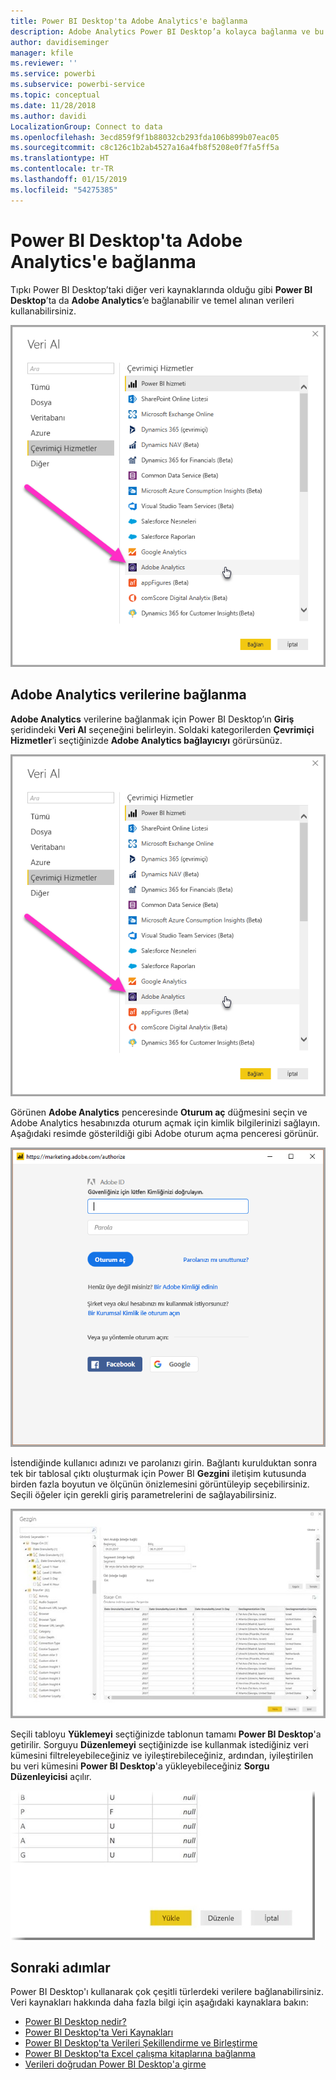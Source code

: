 ```yaml
---
title: Power BI Desktop'ta Adobe Analytics'e bağlanma
description: Adobe Analytics Power BI Desktop’a kolayca bağlanma ve bu hizmeti kolayca kullanma
author: davidiseminger
manager: kfile
ms.reviewer: ''
ms.service: powerbi
ms.subservice: powerbi-service
ms.topic: conceptual
ms.date: 11/28/2018
ms.author: davidi
LocalizationGroup: Connect to data
ms.openlocfilehash: 3ecd859f9f1b88032cb293fda106b899b07eac05
ms.sourcegitcommit: c8c126c1b2ab4527a16a4fb8f5208e0f7fa5ff5a
ms.translationtype: HT
ms.contentlocale: tr-TR
ms.lasthandoff: 01/15/2019
ms.locfileid: "54275385"
---
```

# <a name="connect-to-adobe-analytics-in-power-bi-desktop"></a>Power BI Desktop'ta Adobe Analytics'e bağlanma 
Tıpkı Power BI Desktop’taki diğer veri kaynaklarında olduğu gibi **Power BI Desktop**’ta da **Adobe Analytics**’e bağlanabilir ve temel alınan verileri kullanabilirsiniz. 

![Adobe Analytics’ten veri alma](media/desktop-connect-adobe-analytics/connect-adobe-analytics_01.png)

## <a name="connect-to-adobe-analytics-data"></a>Adobe Analytics verilerine bağlanma
**Adobe Analytics** verilerine bağlanmak için Power BI Desktop’ın **Giriş** şeridindeki **Veri Al** seçeneğini belirleyin. Soldaki kategorilerden **Çevrimiçi Hizmetler**’i seçtiğinizde **Adobe Analytics bağlayıcıyı** görürsünüz.

![Adobe Analytics’ten veri alma](media/desktop-connect-adobe-analytics/connect-adobe-analytics_01.png)

Görünen **Adobe Analytics** penceresinde **Oturum aç** düğmesini seçin ve Adobe Analytics hesabınızda oturum açmak için kimlik bilgilerinizi sağlayın. Aşağıdaki resimde gösterildiği gibi Adobe oturum açma penceresi görünür.

![Adobe Analytics’te oturum açma](media/desktop-connect-adobe-analytics/connect-adobe-analytics_03.png)

İstendiğinde kullanıcı adınızı ve parolanızı girin. Bağlantı kurulduktan sonra tek bir tablosal çıktı oluşturmak için Power BI **Gezgini** iletişim kutusunda birden fazla boyutun ve ölçünün önizlemesini görüntüleyip seçebilirsiniz. Seçili öğeler için gerekli giriş parametrelerini de sağlayabilirsiniz. 

![Gezgin’i kullanarak verileri seçme](media/desktop-connect-adobe-analytics/connect-adobe-analytics_04.png)

Seçili tabloyu **Yüklemeyi** seçtiğinizde tablonun tamamı **Power BI Desktop**'a getirilir. Sorguyu **Düzenlemeyi** seçtiğinizde ise kullanmak istediğiniz veri kümesini filtreleyebileceğiniz ve iyileştirebileceğiniz, ardından, iyileştirilen bu veri kümesini **Power BI Desktop**'a yükleyebileceğiniz **Sorgu Düzenleyicisi** açılır.

![Gezgin’de verileri yükleme veya düzenleme](media/desktop-connect-adobe-analytics/connect-adobe-analytics_05.png)


## <a name="next-steps"></a>Sonraki adımlar
Power BI Desktop'ı kullanarak çok çeşitli türlerdeki verilere bağlanabilirsiniz. Veri kaynakları hakkında daha fazla bilgi için aşağıdaki kaynaklara bakın:

* [Power BI Desktop nedir?](desktop-what-is-desktop.md)
* [Power BI Desktop'ta Veri Kaynakları](desktop-data-sources.md)
* [Power BI Desktop'ta Verileri Şekillendirme ve Birleştirme](desktop-shape-and-combine-data.md)
* [Power BI Desktop'ta Excel çalışma kitaplarına bağlanma](desktop-connect-excel.md)   
* [Verileri doğrudan Power BI Desktop'a girme](desktop-enter-data-directly-into-desktop.md)   

